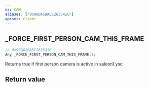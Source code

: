 ```yaml
---
ns: CAM
aliases: ["0x90DA5BA5C2635416"]
apiset: client
---
```

## _FORCE_FIRST_PERSON_CAM_THIS_FRAME

```c
// 0x90DA5BA5C2635416
Any _FORCE_FIRST_PERSON_CAM_THIS_FRAME();
```

Returns true if first person camera is active in saloon1.ysc


## Return value